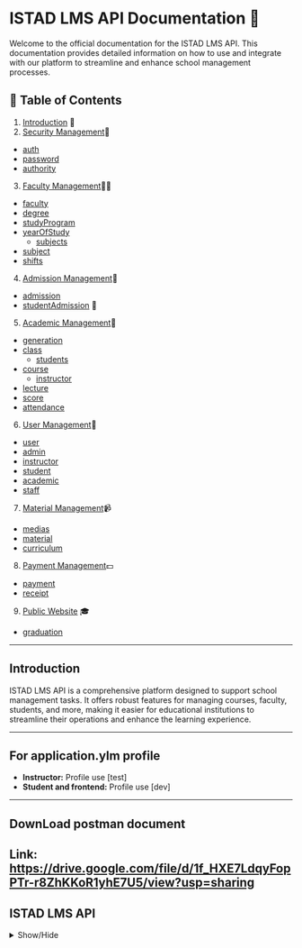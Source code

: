 # ISTAD LMS API Documentation 🚀

Welcome to the official documentation for the ISTAD LMS API. This documentation provides detailed information on how to use and integrate with our platform to streamline and enhance school management processes.

## 📑 Table of Contents

1. [Introduction](#introduction) 🌟
2. [Security Management](#security-management)🔐
- [auth](#auth)
- [password](#password)
- [authority](#authority)
3. [Faculty Management](#faculty-management)👩‍🏫
- [faculty](#faculty)
- [degree](#degree)
- [studyProgram](#studyprogram)
- [yearOfStudy](#yearofstudy)
  - [subjects](#subjects)
- [subject](#subject)
- [shifts](#shifts)
4. [Admission Management](#admission-management)📝
- [admission](#admission)
- [studentAdmission](#studentAdmission) 👨
5. [Academic Management](#academic-management)🔄
- [generation](#generation)
- [class](#class)
  - [students](#students)
- [course](#course)
  - [instructor](#instructor)
- [lecture](#lecture)
- [score](#score)
- [attendance](#attendance)
6. [User Management](#user-management)👤
- [user](#user)
- [admin](#admin)
- [instructor](#instructor)
- [student](#student)
- [academic](#academic)
- [staff](#staff)
7. [Material Management](#material-management)📹
- [medias](#medias)
- [material](#material)
- [curriculum](#curriculum)
8. [Payment Management](#payment-management)💵
- [payment](#payment)
- [receipt](#receipt)
9. [Public Website](#public-website) 🎓
- [graduation](#graduation)

---

## Introduction <a name="introduction"></a>

ISTAD LMS API is a comprehensive platform designed to support school management tasks. It offers robust features for managing courses, faculty, students, and more, making it easier for educational institutions to streamline their operations and enhance the learning experience.

---

## For application.ylm profile <a name=""></a>


- **Instructor:** Profile use [test]
- **Student and frontend:** Profile use [dev]

---
## DownLoad postman document <a name=""></a>
**Link:** https://drive.google.com/file/d/1f_HXE7LdqyFopPTr-r8ZhKKoR1yhE7U5/view?usp=sharing
---
## ISTAD LMS API <a name="istad-lms-api"></a>

<details><summary>Show/Hide</summary>

## Security Management <a name="security-management"></a>

<details><summary>Show/Hide</summary>

## auth <a name="auth"></a>

<details><summary>Show/Hide</summary>

- **login** ➕
  - **Description:** Endpoint to login.
  - **HTTP Method:** POST
  - **Endpoint:** `{{base_url}}/auth/login`
  - **Request Body:**

```json
{

  "emailOrUsername": "admin@gmail.com",

  "password": "admin"

}


```
- **Response:** No examples available

- **register(not use)** ➕
  - **Description:** Endpoint to register(not use).
  - **HTTP Method:** POST
  - **Endpoint:** `{{base_url}}/auth/register`
  - **Request Body:**

```json
{

   "alias": "pov soknem",

  "nameEn": "soknem",

  "nameKh": "soknem",

  "username": "soknem1234",

   "gender": "Male",

  "email": "soknem@gmail.com",

  "password": "password123",

  "profileImage": "http://example.com/profile.jpg",

  "phoneNumber": "9745632366",

  "cityOrProvince": "Phnom Penh",

  "khanOrDistrict": "Chamkar Mon",

  "sangkatOrCommune": "Tonle Bassac",

  "street": "123",

  "authorities": [

    {

      "authorityName": "user:write"

    }

  ]

}
```
- **Response:** No examples available

- **refresh** ➕
  - **Description:** Endpoint to refresh.
  - **HTTP Method:** POST
  - **Endpoint:** `{{base_url}}/auth/refresh`
  - **Request Body:**

```json
{

  "refreshToken": "eyJhbGciOiJSUzI1NiJ9.eyJpc3MiOiJJVFNBRC1MTVMiLCJzdWIiOiJhZG1pbkBnbWFpbC5jb20iLCJleHAiOjE3MTg1NTE4NTQsImlhdCI6MTcxNzk0NzA1NH0.fuj9CvC0k6-oPjbqDAA5ypQAdhtRetA5oriQrTrBopgUTiETbNdHI08QvHu4lCOxYfthxnn-2ZhhyvjBjUdXlNi1DqNjLPaya-p-P4sEA8KkjwaE8avtUs4NY7MZolbik0tTgRlhhIex0Y9PMVc3OmQH9XUS8u37XqlDnoygYjM_e5rK13IckGCpva9mapUPTMq-_rE7lueiQu0NcuknOvnT-OcSFM2n6zYjGn7ajEApOjtPUE2smGAZjQytUOQpYg-NfMXM8CMBfXIUDvF0I00idw5DpdSoDnKQXA5vwp4ruIdiJD7pFmB3OPpIHzRU9fWBN63PnHlzjXoMOzEOiw"

}
```
- **Response:** No examples available

</details>

## password <a name="password"></a>

<details><summary>Show/Hide</summary>

- **getPassword** ➕
  - **Description:** Endpoint to getpassword.
  - **HTTP Method:** GET
  - **Endpoint:** `{{base_url}}/password/view`
  - **Request Body:**

```json
{

    "usernameOrEmail" : "admin"

}
```
- **Response:** No examples available

- **changePassword** ➕
  - **Description:** Endpoint to changepassword.
  - **HTTP Method:** PATCH
  - **Endpoint:** `{{base_url}}/password/change`
  - **Request Body:**

```json
{

  "emailOrUsername": "it.chhaya@gmail.com",

  "oldPassword": "securepassword123",

  "newPassword": "ChhayaISTAD@12",

  "confirmNewPassword": "ChhayaISTAD@12"

}


```
- **Response:** No examples available

- **resetPassword** ➕
  - **Description:** Endpoint to resetpassword.
  - **HTTP Method:** PATCH
  - **Endpoint:** `{{base_url}}/password/reset`
  - **Request Body:**

```json
{

    "usernameOrEmail" : "john_doe"

}
```
- **Response:** No examples available

</details>

## authority <a name="authority"></a>

<details><summary>Show/Hide</summary>

- **getAll** ➕
  - **Description:** Endpoint to getall.
  - **HTTP Method:** GET
  - **Endpoint:** `{{base_url}}/authorities?pageNum=0&pageSize=50`
  - **Request Body:**

```json
{"noBody": "noBody"}
```
- **Response:** No examples available

- **create** ➕
  - **Description:** Endpoint to create.
  - **HTTP Method:** POST
  - **Endpoint:** `{{base_url}}/authorities`
  - **Request Body:**

```json
{

    "authorityName": "student:read",

    "description": null

}
```
- **Response:** No examples available

</details>

</details>

## Faculty Management <a name="faculty-management"></a>

<details><summary>Show/Hide</summary>

## faculty <a name="faculty"></a>

<details><summary>Show/Hide</summary>

- **createNew** ➕
  - **Description:** Endpoint to createnew.
  - **HTTP Method:** POST
  - **Endpoint:** `{{base_url}}/faculties`
  - **Request Body:**

```json
{

    "alias": "sciences-and-technologies",

    "name": "Sciences and Technologies",

    "description": "Sciences and technologies are interconnected fields that aim to understand and apply the natural and physical laws of the universe to develop innovative solutions and improve human life. The following information provides an overview of the various fields of sciences and technologies.",

    "logo": "",

    "address": "123 University Ave",

    "isDraft": false

}
```
- **Response:** No examples available

- **getByAlias** ➕
  - **Description:** Endpoint to getbyalias.
  - **HTTP Method:** GET
  - **Endpoint:** `{{base_url}}/faculties/sciences-and-technologies`
  - **Request Body:**

```json

```
- **Response:** No examples available

- **getAll** ➕
  - **Description:** Endpoint to getall.
  - **HTTP Method:** GET
  - **Endpoint:** `{{base_url}}/faculties?pageNumber=0&pageSize=25`
  - **Request Body:**

```json
{"noBody": "noBody"}
```
- **Response:** No examples available

- **updateByAlias** ➕
  - **Description:** Endpoint to updatebyalias.
  - **HTTP Method:** PUT
  - **Endpoint:** `{{base_url}}/faculties/business-management-i`
  - **Request Body:**

```json
{

    "name": "Business Management",

    "description": "This department now also includes courses on artificial intelligence and machine learning.",

    "address": "456 College St",

    "logo": ""

}
```
- **Response:** No examples available

- **deleteByAlias(not use)** ➕
  - **Description:** Endpoint to deletebyalias(not use).
  - **HTTP Method:** DELETE
  - **Endpoint:** `{{base_url}}/faculties/mis`
  - **Request Body:**

```json
{"noBody": "noBody"}
```
- **Response:** No examples available

- **filter** ➕
  - **Description:** Endpoint to filter.
  - **HTTP Method:** GET
  - **Endpoint:** `{{base_url}}/faculties/filter?pageNumber=0&pageSize=25`
  - **Request Body:**

```json
{

  "globalOperator": "OR",

  "specsDto": [

    {

      "column": "isDeleted",

      "value": "false",

      "operation": "EQUAL"

    }

  ]

}


```
- **Response:** No examples available

- **enable** ➕
  - **Description:** Endpoint to enable.
  - **HTTP Method:** PUT
  - **Endpoint:** `{{base_url}}/faculties/business-management/enable`
  - **Request Body:**

```json
{"noBody": "noBody"}
```
- **Response:** No examples available

- **public** ➕
  - **Description:** Endpoint to public.
  - **HTTP Method:** PUT
  - **Endpoint:** `{{base_url}}/faculties/business-management/public`
  - **Request Body:**

```json
{"noBody": "noBody"}
```
- **Response:** No examples available

- **draft** ➕
  - **Description:** Endpoint to draft.
  - **HTTP Method:** PUT
  - **Endpoint:** `{{base_url}}/faculties/business-management/draft`
  - **Request Body:**

```json
{"noBody": "noBody"}
```
- **Response:** No examples available

- **disable** ➕
  - **Description:** Endpoint to disable.
  - **HTTP Method:** PUT
  - **Endpoint:** `{{base_url}}/faculties/business-management/disable`
  - **Request Body:**

```json
{"noBody": "noBody"}
```
- **Response:** No examples available

</details>

## degree <a name="degree"></a>

<details><summary>Show/Hide</summary>

- **createNew** ➕
  - **Description:** Endpoint to createnew.
  - **HTTP Method:** POST
  - **Endpoint:** `{{base_url}}/degrees`
  - **Request Body:**

```json
{

    "alias":"bachelor",

    "level": "Bachelor Degree",

    "description": "This is master degree for student who finished bachelor",

    "isDraft":false

}


```
- **Response:** No examples available

- **getByAlias** ➕
  - **Description:** Endpoint to getbyalias.
  - **HTTP Method:** GET
  - **Endpoint:** `{{base_url}}/degrees/bachelor`
  - **Request Body:**

```json
{"noBody": "noBody"}
```
- **Response:** No examples available

- **getAll** ➕
  - **Description:** Endpoint to getall.
  - **HTTP Method:** GET
  - **Endpoint:** `{{base_url}}/degrees?pageNumber=0&pageSize=25`
  - **Request Body:**

```json
{"noBody": "noBody"}
```
- **Response:** No examples available

- **updateByAlias** ➕
  - **Description:** Endpoint to updatebyalias.
  - **HTTP Method:** PUT
  - **Endpoint:** `{{base_url}}/degrees/master`
  - **Request Body:**

```json
{

    "alias":"master-i",

    "level": "Level 1",

    "description": "This is the first level for master."

}
```
- **Response:** No examples available

- **deleteByAlias(not use)** ➕
  - **Description:** Endpoint to deletebyalias(not use).
  - **HTTP Method:** DELETE
  - **Endpoint:** `{{base_url}}/degrees/master`
  - **Request Body:**

```json
{"noBody": "noBody"}
```
- **Response:** No examples available

- **filter** ➕
  - **Description:** Endpoint to filter.
  - **HTTP Method:** GET
  - **Endpoint:** `{{base_url}}/degrees/filter?pageNumber=0&pageSize=25`
  - **Request Body:**

```json
{

  "globalOperator": "OR",

  "specsDto": [

    {

      "column": "alias",

      "value": "M",

      "operation": "LIKE"

    }

  ]

}


```
- **Response:** No examples available

- **enable** ➕
  - **Description:** Endpoint to enable.
  - **HTTP Method:** PUT
  - **Endpoint:** `{{base_url}}/degrees/master-i/enable`
  - **Request Body:**

```json
{"noBody": "noBody"}
```
- **Response:** No examples available

- **disable** ➕
  - **Description:** Endpoint to disable.
  - **HTTP Method:** PUT
  - **Endpoint:** `{{base_url}}/degrees/master-i/disable`
  - **Request Body:**

```json
{"noBody": "noBody"}
```
- **Response:** No examples available

- **public** ➕
  - **Description:** Endpoint to public.
  - **HTTP Method:** PUT
  - **Endpoint:** `{{base_url}}/degrees/master-i/public`
  - **Request Body:**

```json
{"noBody": "noBody"}
```
- **Response:** No examples available

- **draft** ➕
  - **Description:** Endpoint to draft.
  - **HTTP Method:** PUT
  - **Endpoint:** `{{base_url}}/degrees/master-i/draft`
  - **Request Body:**

```json
{"noBody": "noBody"}
```
- **Response:** No examples available

</details>

## studyProgram <a name="studyprogram"></a>

<details><summary>Show/Hide</summary>

- **createNew** ➕
  - **Description:** Endpoint to createnew.
  - **HTTP Method:** POST
  - **Endpoint:** `{{base_url}}/study-programs`
  - **Request Body:**

```json
{

    "alias": "management-information-systems-master-i",

    "studyProgramName": "Master of Management Information Systems",

    "logo":"",

    "description": "The Master of Management Information Systems (MIS) is a degree program that focuses on the application of technology to solve business problems.",

    "facultyAlias": "business-management",

    "degreeAlias": "master-i",

    "isDraft":false

}
```
- **Response:** No examples available

- **updateByAlias** ➕
  - **Description:** Endpoint to updatebyalias.
  - **HTTP Method:** PUT
  - **Endpoint:** `{{base_url}}/study-programs/management-information-systems-master-i`
  - **Request Body:**

```json
{

    "alias": "management-information-systems-master-iii",

    "studyProgramName": "Bachelor of MIS",

    "description": "Find out who's wearing what number in the Aston Villa squad this season, plus appearance and goal statistics.",

    "logo": ""

}
```
- **Response:** No examples available

- **getByAlias** ➕
  - **Description:** Endpoint to getbyalias.
  - **HTTP Method:** GET
  - **Endpoint:** `{{base_url}}/study-programs/management-information-systems-master-ii`
  - **Request Body:**

```json

```
- **Response:** No examples available

- **getAll** ➕
  - **Description:** Endpoint to getall.
  - **HTTP Method:** GET
  - **Endpoint:** `{{base_url}}/study-programs?pageNumber=0&pageSize=25`
  - **Request Body:**

```json
{"noBody": "noBody"}
```
- **Response:** No examples available

- **deleteByAlias(not use)** ➕
  - **Description:** Endpoint to deletebyalias(not use).
  - **HTTP Method:** DELETE
  - **Endpoint:** `{{base_url}}/study-programs/{uuid}`
  - **Request Body:**

```json
{"noBody": "noBody"}
```
- **Response:** No examples available

- **filter** ➕
  - **Description:** Endpoint to filter.
  - **HTTP Method:** GET
  - **Endpoint:** `{{base_url}}/study-programs/filter?pageNumber=0&pageSize=25`
  - **Request Body:**

```json
{

  "globalOperator": "OR",

  "specsDto": [

    {

      "column": "isDeleted",

      "value": "false",

      "operation": "EQUAL"

    }

  ]

}


```
- **Response:** No examples available

- **enable** ➕
  - **Description:** Endpoint to enable.
  - **HTTP Method:** PUT
  - **Endpoint:** `{{base_url}}/study-programs/management-information-systems-master/enable`
  - **Request Body:**

```json
{"noBody": "noBody"}
```
- **Response:** No examples available

- **disable** ➕
  - **Description:** Endpoint to disable.
  - **HTTP Method:** PUT
  - **Endpoint:** `{{base_url}}/study-programs/management-information-systems-master/disable`
  - **Request Body:**

```json
{"noBody": "noBody"}
```
- **Response:** No examples available

- **public** ➕
  - **Description:** Endpoint to public.
  - **HTTP Method:** PUT
  - **Endpoint:** `{{base_url}}/study-programs/management-information-systems-master/public`
  - **Request Body:**

```json
{"noBody": "noBody"}
```
- **Response:** No examples available

- **draft** ➕
  - **Description:** Endpoint to draft.
  - **HTTP Method:** PUT
  - **Endpoint:** `{{base_url}}/study-programs/management-information-systems-master/draft`
  - **Request Body:**

```json
{"noBody": "noBody"}
```
- **Response:** No examples available

</details>

## yearOfStudy <a name="yearofstudy"></a>

<details><summary>Show/Hide</summary>

## subjects <a name="subjects"></a>

<details><summary>Show/Hide</summary>

- **addSubjectsByAlias** ➕
  - **Description:** Endpoint to addsubjectsbyalias.
  - **HTTP Method:** POST
  - **Endpoint:** `{{base_url}}/year-of-studies/94a6a16c-7c76-47da-abba-352716070915/subjects`
  - **Request Body:**

```json
{

    "aliasOfSubjects": [

        "java-programming","reactJs"

    ]

}
```
- **Response:** No examples available

- **deletedSubjectFromYearOfStudy** ➕
  - **Description:** Endpoint to deletedsubjectfromyearofstudy.
  - **HTTP Method:** DELETE
  - **Endpoint:** `{{base_url}}/year-of-studies/84f538cf-b65d-43e7-94ce-2842431f4395/subjects/java-programming`
  - **Request Body:**

```json

```
- **Response:** No examples available

</details>

- **createNew** ➕
  - **Description:** Endpoint to createnew.
  - **HTTP Method:** POST
  - **Endpoint:** `{{base_url}}/year-of-studies`
  - **Request Body:**

```json
{

  "year": 1,

  "semester": 2,

  "studyProgramAlias": "management-information-systems-master",

  "isDraft":false

}
```
- **Response:** No examples available

- **updateByUuid** ➕
  - **Description:** Endpoint to updatebyuuid.
  - **HTTP Method:** PUT
  - **Endpoint:** `{{base_url}}/year-of-studies/94a6a16c-7c76-47da-abba-352716070915`
  - **Request Body:**

```json
{

  "year": 1,

  "semester": 1

}
```
- **Response:** No examples available

- **getByUuid** ➕
  - **Description:** Endpoint to getbyuuid.
  - **HTTP Method:** GET
  - **Endpoint:** `{{base_url}}/year-of-studies/94a6a16c-7c76-47da-abba-352716070915`
  - **Request Body:**

```json
{"noBody": "noBody"}
```
- **Response:** No examples available

- **getAll** ➕
  - **Description:** Endpoint to getall.
  - **HTTP Method:** GET
  - **Endpoint:** `{{base_url}}/year-of-studies?pageNumber=0&pageSize=25`
  - **Request Body:**

```json
{"noBody": "noBody"}
```
- **Response:** No examples available

- **deleteByUuid(not use)** ➕
  - **Description:** Endpoint to deletebyuuid(not use).
  - **HTTP Method:** DELETE
  - **Endpoint:** `{{base_url}}/year-of-studies/f9286264-e902-431b-a837-22b95e8afaf6`
  - **Request Body:**

```json
{"noBody": "noBody"}
```
- **Response:** No examples available

- **filter** ➕
  - **Description:** Endpoint to filter.
  - **HTTP Method:** GET
  - **Endpoint:** `{{base_url}}/year-of-studies/filter?pageNumber=0&pageSize=25`
  - **Request Body:**

```json
{

  "globalOperator": "OR",

  "specsDto": [

    {

      "column": "year",

      "value": "1",

      "operation": "EQUAL"

    }

  ]

}


```
- **Response:** No examples available

- **enable** ➕
  - **Description:** Endpoint to enable.
  - **HTTP Method:** PUT
  - **Endpoint:** `{{base_url}}/year-of-studies/94a6a16c-7c76-47da-abba-352716070915/enable`
  - **Request Body:**

```json
{"noBody": "noBody"}
```
- **Response:** No examples available

- **disable** ➕
  - **Description:** Endpoint to disable.
  - **HTTP Method:** PUT
  - **Endpoint:** `{{base_url}}/year-of-studies/94a6a16c-7c76-47da-abba-352716070915/disable`
  - **Request Body:**

```json
{"noBody": "noBody"}
```
- **Response:** No examples available

- **public** ➕
  - **Description:** Endpoint to public.
  - **HTTP Method:** PUT
  - **Endpoint:** `{{base_url}}/year-of-studies/94a6a16c-7c76-47da-abba-352716070915/public`
  - **Request Body:**

```json
{"noBody": "noBody"}
```
- **Response:** No examples available

- **draft** ➕
  - **Description:** Endpoint to draft.
  - **HTTP Method:** PUT
  - **Endpoint:** `{{base_url}}/year-of-studies/94a6a16c-7c76-47da-abba-352716070915/draft`
  - **Request Body:**

```json
{"noBody": "noBody"}
```
- **Response:** No examples available

</details>

## subject <a name="subject"></a>

<details><summary>Show/Hide</summary>

- **createNew** ➕
  - **Description:** Endpoint to createnew.
  - **HTTP Method:** POST
  - **Endpoint:** `{{base_url}}/subjects`
  - **Request Body:**

```json
{

  "alias": "java-programming",

  "title": "java programing",

  "logo":"",

  "internship":1,

  "theory":2,

  "practice":1,

  "duration":80,

  "curriculum": {

    "modules": [

      {

        "title": "Basics of Computing",

        "content": "Introduction to basic computing concepts."

      },

      {

        "title": "Programming Fundamentals",

        "content": "Learning the basics of programming."

      }

    ]

  },

  "thumbnail": "http://example.com/thumbnail.jpg",

  "description": "This is a sample description.",

  "isDraft": true

}


```
- **Response:** No examples available

- **updateByAlias** ➕
  - **Description:** Endpoint to updatebyalias.
  - **HTTP Method:** PUT
  - **Endpoint:** `{{base_url}}/subjects/reactJs`
  - **Request Body:**

```json
{

    "alias": "reactJs",

    "subjectName": " ReactJs framework",

     "description": "The Spring Framework is an application framework and inversion of control container for the Java platform.",

    "logo": "1f49fc23-3da5-4fe0-a50f-7140ff29cffa.png",

    "duration": 80

}
```
- **Response:** No examples available

- **getByAlias** ➕
  - **Description:** Endpoint to getbyalias.
  - **HTTP Method:** GET
  - **Endpoint:** `{{base_url}}/subjects/reactJs`
  - **Request Body:**

```json

```
- **Response:** No examples available

- **getAll** ➕
  - **Description:** Endpoint to getall.
  - **HTTP Method:** GET
  - **Endpoint:** `{{base_url}}/subjects?pageNumber=0&pageSize=25`
  - **Request Body:**

```json
{"noBody": "noBody"}
```
- **Response:** No examples available

- **deleteByAlias(not use)** ➕
  - **Description:** Endpoint to deletebyalias(not use).
  - **HTTP Method:** DELETE
  - **Endpoint:** `{{base_url}}/subbjects/java-basic`
  - **Request Body:**

```json
{"noBody": "noBody"}
```
- **Response:** No examples available

- **filter** ➕
  - **Description:** Endpoint to filter.
  - **HTTP Method:** GET
  - **Endpoint:** `{{base_url}}/subjects/filter?pageNumber=0&pageSize=25`
  - **Request Body:**

```json
{

  "globalOperator": "OR",

  "specsDto": [

    {

      "column": "alias",

      "value": "react",

      "operation": "LIKE"

    }

  ]

}


```
- **Response:** No examples available

- **disable** ➕
  - **Description:** Endpoint to disable.
  - **HTTP Method:** PUT
  - **Endpoint:** `{{base_url}}/subjects/reactJs/disable`
  - **Request Body:**

```json
{"noBody": "noBody"}
```
- **Response:** No examples available

- **enable** ➕
  - **Description:** Endpoint to enable.
  - **HTTP Method:** PUT
  - **Endpoint:** `{{base_url}}/subjects/java-basic/enable`
  - **Request Body:**

```json
{"noBody": "noBody"}
```
- **Response:** No examples available

- **public** ➕
  - **Description:** Endpoint to public.
  - **HTTP Method:** PUT
  - **Endpoint:** `{{base_url}}/subjects/java-basic/public`
  - **Request Body:**

```json
{"noBody": "noBody"}
```
- **Response:** No examples available

- **private** ➕
  - **Description:** Endpoint to private.
  - **HTTP Method:** PUT
  - **Endpoint:** `{{base_url}}/subjects/java-basic/private`
  - **Request Body:**

```json
{"noBody": "noBody"}
```
- **Response:** No examples available

</details>

## shifts <a name="shifts"></a>

<details><summary>Show/Hide</summary>

- **createNew** ➕
  - **Description:** Endpoint to createnew.
  - **HTTP Method:** POST
  - **Endpoint:** `{{base_url}}/shifts`
  - **Request Body:**

```json
{

  "alias": "weekday-morning",

  "name": "Weekday morning",

  "startTime": "08:00:00",

  "endTime": "12:00:00",

  "weekday": true,

  "isDraft":false,

  "description": "This is the morning shift for weekday"

}


```
- **Response:** No examples available

- **updateByAlias** ➕
  - **Description:** Endpoint to updatebyalias.
  - **HTTP Method:** PUT
  - **Endpoint:** `{{base_url}}/shifts/weekday-evening`
  - **Request Body:**

```json
{

  "alias": "weekday-afternoon",

  "name": "Weekday Afternoon",

  "startTime": "13:30:00",

  "endTime": "17:30:00",

  "weekday": true,

  "description": "This is the afternoon shift for weekday"

}
```
- **Response:** No examples available

- **getByAlias** ➕
  - **Description:** Endpoint to getbyalias.
  - **HTTP Method:** GET
  - **Endpoint:** `{{base_url}}/shifts/weekday-morning`
  - **Request Body:**

```json

```
- **Response:** No examples available

- **getAll** ➕
  - **Description:** Endpoint to getall.
  - **HTTP Method:** GET
  - **Endpoint:** `{{base_url}}/shifts?pageNumber=0&pageSize=25`
  - **Request Body:**

```json
{"noBody": "noBody"}
```
- **Response:** No examples available

- **deleteByAlias(not use)** ➕
  - **Description:** Endpoint to deletebyalias(not use).
  - **HTTP Method:** DELETE
  - **Endpoint:** `{{base_url}}/shifts/weekday-evening`
  - **Request Body:**

```json
{"noBody": "noBody"}
```
- **Response:** No examples available

- **filter** ➕
  - **Description:** Endpoint to filter.
  - **HTTP Method:** GET
  - **Endpoint:** `{{base_url}}/shifts/filter?pageNumber=0&pageSize=25`
  - **Request Body:**

```json
{

  "globalOperator": "OR",

  "specsDto": [

    {

      "column": "startTime",

      "value": "18:00:00",

      "operation": "LESS_THAN"

    }

  ]

}


```
- **Response:** No examples available

- **enable** ➕
  - **Description:** Endpoint to enable.
  - **HTTP Method:** PUT
  - **Endpoint:** `{{base_url}}/shifts/weekday-morning/enable`
  - **Request Body:**

```json
{"noBody": "noBody"}
```
- **Response:** No examples available

- **disable** ➕
  - **Description:** Endpoint to disable.
  - **HTTP Method:** PUT
  - **Endpoint:** `{{base_url}}/shifts/weekday-morning/disable`
  - **Request Body:**

```json
{"noBody": "noBody"}
```
- **Response:** No examples available

- **public** ➕
  - **Description:** Endpoint to public.
  - **HTTP Method:** PUT
  - **Endpoint:** `{{base_url}}/shifts/weekday-morning/public`
  - **Request Body:**

```json
{"noBody": "noBody"}
```
- **Response:** No examples available

- **draft** ➕
  - **Description:** Endpoint to draft.
  - **HTTP Method:** PUT
  - **Endpoint:** `{{base_url}}/shifts/weekday-morning/draft`
  - **Request Body:**

```json
{"noBody": "noBody"}
```
- **Response:** No examples available

</details>

</details>

## Admission Management <a name="admission-management"></a>

<details><summary>Show/Hide</summary>

## admission <a name="admission"></a>

<details><summary>Show/Hide</summary>

- **createNew** ➕
  - **Description:** Endpoint to createnew.
  - **HTTP Method:** POST
  - **Endpoint:** `{{base_url}}/admissions`
  - **Request Body:**

```json
{

  "status": 1,

  "remark": "this admission for first generation",

  "openDate": "2027-05-30",

   "endDate": "2028-05-30",

  "telegramLink": "https://t.me/admission_group"

}


```
- **Response:** No examples available

- **getByUuid** ➕
  - **Description:** Endpoint to getbyuuid.
  - **HTTP Method:** GET
  - **Endpoint:** `{{base_url}}/admissions/68eb704f-eed1-4e52-949a-ecc0f9b42931`
  - **Request Body:**

```json

```
- **Response:** No examples available

- **getAll** ➕
  - **Description:** Endpoint to getall.
  - **HTTP Method:** GET
  - **Endpoint:** `{{base_url}}/admissions?pageNumber=0&pageSize=25`
  - **Request Body:**

```json
{"noBody": "noBody"}
```
- **Response:** No examples available

- **updateByUuid** ➕
  - **Description:** Endpoint to updatebyuuid.
  - **HTTP Method:** PUT
  - **Endpoint:** `{{base_url}}/admissions/68eb704f-eed1-4e52-949a-ecc0f9b42931`
  - **Request Body:**

```json
{ "remark": "update",

  "endDate": "2028-02-02",

  "telegramLink":"no link yet"

}
```
- **Response:** No examples available

- **deleteByUuid(not use)** ➕
  - **Description:** Endpoint to deletebyuuid(not use).
  - **HTTP Method:** DELETE
  - **Endpoint:** `{{base_url}}/admissions/beb2fcee-0e2f-4377-88dd-04221a56dcb4`
  - **Request Body:**

```json
{"noBody": "noBody"}
```
- **Response:** No examples available

- **filter** ➕
  - **Description:** Endpoint to filter.
  - **HTTP Method:** GET
  - **Endpoint:** `{{base_url}}/admissions/filter?pageNumber=0&pageSize=25`
  - **Request Body:**

```json
{

  "globalOperator": "AND",

  "specsDto": [

    {

      "column": "status",

      "value": "2",

      "operation": "EQUAL"

    }

  ]

}


```
- **Response:** No examples available

- **disable** ➕
  - **Description:** Endpoint to disable.
  - **HTTP Method:** PUT
  - **Endpoint:** `{{base_url}}/admissions/68eb704f-eed1-4e52-949a-ecc0f9b42931/disable`
  - **Request Body:**

```json
{"noBody": "noBody"}
```
- **Response:** No examples available

- **enable** ➕
  - **Description:** Endpoint to enable.
  - **HTTP Method:** PUT
  - **Endpoint:** `{{base_url}}/admissions/68eb704f-eed1-4e52-949a-ecc0f9b42931/enable`
  - **Request Body:**

```json
{"noBody": "noBody"}
```
- **Response:** No examples available

- **updateStatusByUuid** ➕
  - **Description:** Endpoint to updatestatusbyuuid.
  - **HTTP Method:** PUT
  - **Endpoint:** `{{base_url}}/admissions/68eb704f-eed1-4e52-949a-ecc0f9b42931/status`
  - **Request Body:**

```json
{

    "status":1

}
```
- **Response:** No examples available

</details>

## studentAmission <a name="studentamission"></a>

<details><summary>Show/Hide</summary>

- **createNew** ➕
  - **Description:** Endpoint to createnew.
  - **HTTP Method:** POST
  - **Endpoint:** `{{base_url}}/student-admissions`
  - **Request Body:**

```json
{

  "nameEn": "pov soknem",

  "nameKh": "ពៅ​ សុខណែម",

  "email": "soknem@gmail.com",

  "highSchool": "snoul highSchool",

  "phoneNumber": "021456894",

  "dob": "2003-01-01",

  "pob": "karatie province",

  "bacIiGrade": "A",

  "gender": "Male",

  "avatar": "",

  "address": "123 Main Street",

  "guardianContact": "+1987654321",

  "guardianRelationShip": "Parent",

  "knownIstad": "By social media",

  "identity": "123ABC",

  "biography": ".",

  "shiftAlias": "weekday-morning",

  "studyProgramAlias": "management-information-systems-master",

  "degreeAlias": "master-i"

}




```
- **Response:** No examples available

- **getByUuid** ➕
  - **Description:** Endpoint to getbyuuid.
  - **HTTP Method:** GET
  - **Endpoint:** `{{base_url}}/student-admissions/736b0871-2c04-4dc9-a8d7-6d2d8bd9fee3`
  - **Request Body:**

```json

```
- **Response:** No examples available

- **getAll** ➕
  - **Description:** Endpoint to getall.
  - **HTTP Method:** GET
  - **Endpoint:** `{{base_url}}/student-admissions?pageNumber=0&pageSize=25`
  - **Request Body:**

```json
{"noBody": "noBody"}
```
- **Response:** No examples available

- **updateByUuid** ➕
  - **Description:** Endpoint to updatebyuuid.
  - **HTTP Method:** PUT
  - **Endpoint:** `{{base_url}}/student-admissions/2eef8ea3-158b-4ad6-890a-58cfd12133d1`
  - **Request Body:**

```json
{ "nameEn": "soknem",

  "email": "soknem@example.com",

  "dob": "1990-01-01",

  "gender": "Males",

  "avatar": "https://example.com/avatar.jpg"

}
```
- **Response:** No examples available

- **deleteByUuid(not use)** ➕
  - **Description:** Endpoint to deletebyuuid(not use).
  - **HTTP Method:** DELETE
  - **Endpoint:** `{{base_url}}/student-admissions/beb2fcee-0e2f-4377-88dd-04221a56dcb4`
  - **Request Body:**

```json
{"noBody": "noBody"}
```
- **Response:** No examples available

- **filter** ➕
  - **Description:** Endpoint to filter.
  - **HTTP Method:** GET
  - **Endpoint:** `{{base_url}}/student-admissions/filter?pageNumber=0&pageSize=25`
  - **Request Body:**

```json
{

  "globalOperator": "AND",

  "specsDto": [

    {

      "column": "nameEn",

      "value": "s",

      "operation": "LIKE"

    },

    {

      "column": "level",

      "value": "level2",

      "operation": "EQUAL",

      "joinTable": "degree"

    }

  ]

}


```
- **Response:** No examples available

</details>

</details>

## Academic Management <a name="academic-management"></a>

<details><summary>Show/Hide</summary>

## generation <a name="generation"></a>

<details><summary>Show/Hide</summary>

- **createNew** ➕
  - **Description:** Endpoint to createnew.
  - **HTTP Method:** POST
  - **Endpoint:** `{{base_url}}/generations`
  - **Request Body:**

```json
{

  "alias": "gen1",

  "name": "Generation ",

  "description": "This is the first generation.",

  "startYear": 2025,

  "endYear": 2026,

  "isDraft":false

}


```
- **Response:** No examples available

- **getByAlias** ➕
  - **Description:** Endpoint to getbyalias.
  - **HTTP Method:** GET
  - **Endpoint:** `{{base_url}}/generations/gen1`
  - **Request Body:**

```json
{"noBody": "noBody"}
```
- **Response:** No examples available

- **getAll** ➕
  - **Description:** Endpoint to getall.
  - **HTTP Method:** GET
  - **Endpoint:** `{{base_url}}/generations?pageNumber=0&pageSize=25`
  - **Request Body:**

```json
{"noBody": "noBody"}
```
- **Response:** No examples available

- **updateByAlias** ➕
  - **Description:** Endpoint to updatebyalias.
  - **HTTP Method:** PUT
  - **Endpoint:** `{{base_url}}/generations/gen1`
  - **Request Body:**

```json
{

  "alias": "gen1",

  "name": "Generation 1",

  "description": "This is the first generation.",

  "startYear": 2025,

  "endYear": 2027

}


```
- **Response:** No examples available

- **deleteByAlias(not use)** ➕
  - **Description:** Endpoint to deletebyalias(not use).
  - **HTTP Method:** DELETE
  - **Endpoint:** `{{base_url}}/generations/gen1`
  - **Request Body:**

```json
{"noBody": "noBody"}
```
- **Response:** No examples available

- **filter** ➕
  - **Description:** Endpoint to filter.
  - **HTTP Method:** GET
  - **Endpoint:** `{{base_url}}/generations/filter?pageNumber=0&pageSize=25`
  - **Request Body:**

```json
{

  "globalOperator": "OR",

  "specsDto": [

    {

      "column": "alias",

      "value": "g",

      "operation": "LIKE"

    }

  ]

}


```
- **Response:** No examples available

- **enable** ➕
  - **Description:** Endpoint to enable.
  - **HTTP Method:** PUT
  - **Endpoint:** `{{base_url}}/generations/gen1/enable`
  - **Request Body:**

```json
{"noBody": "noBody"}
```
- **Response:** No examples available

- **disable** ➕
  - **Description:** Endpoint to disable.
  - **HTTP Method:** PUT
  - **Endpoint:** `{{base_url}}/generations/gen1/enable`
  - **Request Body:**

```json
{"noBody": "noBody"}
```
- **Response:** No examples available

- **public** ➕
  - **Description:** Endpoint to public.
  - **HTTP Method:** PUT
  - **Endpoint:** `{{base_url}}/generations/gen1/public`
  - **Request Body:**

```json
{"noBody": "noBody"}
```
- **Response:** No examples available

- **draft** ➕
  - **Description:** Endpoint to draft.
  - **HTTP Method:** PUT
  - **Endpoint:** `{{base_url}}/generations/gen1/draft`
  - **Request Body:**

```json
{"noBody": "noBody"}
```
- **Response:** No examples available

</details>

## class <a name="class"></a>

<details><summary>Show/Hide</summary>

## students <a name="students"></a>

<details><summary>Show/Hide</summary>

- **addStudentByUuid** ➕
  - **Description:** Endpoint to addstudentbyuuid.
  - **HTTP Method:** POST
  - **Endpoint:** `{{base_url}}/classes/dev-op/students`
  - **Request Body:**

```json
{

    "studentUuid":[

        "dd87eb8f-974a-4f9d-874a-1d2daad5f7a0"

    ]

}
```
- **Response:** No examples available

- **deleteStudentByUuid** ➕
  - **Description:** Endpoint to deletestudentbyuuid.
  - **HTTP Method:** DELETE
  - **Endpoint:** `{{base_url}}/classes/{alias}/students/{uuid}`
  - **Request Body:**

```json
{"noBody": "noBody"}
```
- **Response:** No examples available

</details>

- **createNew** ➕
  - **Description:** Endpoint to createnew.
  - **HTTP Method:** POST
  - **Endpoint:** `{{base_url}}/classes`
  - **Request Body:**

```json
{

  "alias": "f6",

  "className": "data",

  "description": "data analytics class",

  "year":1,

   "instructorUuid": null,

  "studyProgramAlias": "management-information-systems-master",

  "shiftAlias": "weekday-morning",

  "generationAlias": "gen1",

  "studentUuid": [

        

  ],

  "isDraft":false

}


```
- **Response:** No examples available

- **getByAlias** ➕
  - **Description:** Endpoint to getbyalias.
  - **HTTP Method:** GET
  - **Endpoint:** `{{base_url}}/classes/dev-op2`
  - **Request Body:**

```json
{"noBody": "noBody"}
```
- **Response:** No examples available

- **getAll** ➕
  - **Description:** Endpoint to getall.
  - **HTTP Method:** GET
  - **Endpoint:** `{{base_url}}/classes?pageNumber=0&pageSize=25`
  - **Request Body:**

```json
{"noBody": "noBody"}
```
- **Response:** No examples available

- **updateByAlias** ➕
  - **Description:** Endpoint to updatebyalias.
  - **HTTP Method:** PUT
  - **Endpoint:** `{{base_url}}/classes/beginners.`
  - **Request Body:**

```json
{

    "alias":"beginner",

    "level": "Level 2",

    "description": "This is the first level for beginners."

}
```
- **Response:** No examples available

- **deleteByAlias(not use)** ➕
  - **Description:** Endpoint to deletebyalias(not use).
  - **HTTP Method:** DELETE
  - **Endpoint:** `{{base_url}}/classes/e2`
  - **Request Body:**

```json
{"noBody": "noBody"}
```
- **Response:** No examples available

- **filter** ➕
  - **Description:** Endpoint to filter.
  - **HTTP Method:** GET
  - **Endpoint:** `{{base_url}}/classes/filter?pageNumber=0&pageSize=25`
  - **Request Body:**

```json
{

  "globalOperator": "OR",

  "specsDto": [

    {

      "column": "alias",

      "value": "gen1",

      "operation": "EQUAL",

      "joinTable": "generation"

    }

  ]

}


```
- **Response:** No examples available

- **enable** ➕
  - **Description:** Endpoint to enable.
  - **HTTP Method:** PUT
  - **Endpoint:** `{{base_url}}/classes/alias/enable`
  - **Request Body:**

```json
{"noBody": "noBody"}
```
- **Response:** No examples available

- **disable** ➕
  - **Description:** Endpoint to disable.
  - **HTTP Method:** PUT
  - **Endpoint:** `{{base_url}}/classes/alias/enable`
  - **Request Body:**

```json
{"noBody": "noBody"}
```
- **Response:** No examples available

- **public** ➕
  - **Description:** Endpoint to public.
  - **HTTP Method:** PUT
  - **Endpoint:** `{{base_url}}/classes/alias/public`
  - **Request Body:**

```json
{"noBody": "noBody"}
```
- **Response:** No examples available

- **draft** ➕
  - **Description:** Endpoint to draft.
  - **HTTP Method:** PUT
  - **Endpoint:** `{{base_url}}/classes/alias/draft`
  - **Request Body:**

```json
{"noBody": "noBody"}
```
- **Response:** No examples available

</details>

## course <a name="course"></a>

<details><summary>Show/Hide</summary>

## instructor <a name="instructor"></a>

<details><summary>Show/Hide</summary>

- **addInstructorByUuid** ➕
  - **Description:** Endpoint to addinstructorbyuuid.
  - **HTTP Method:** POST
  - **Endpoint:** `{{base_url}}/courses/{alias}/instructors/{uuid}`
  - **Request Body:**

```json
{"noBody": "noBody"}
```
- **Response:** No examples available

- **deleteInstructorByUuid** ➕
  - **Description:** Endpoint to deleteinstructorbyuuid.
  - **HTTP Method:** DELETE
  - **Endpoint:** `{{base_url}}/courses/{alias}/instructors/{uuid}`
  - **Request Body:**

```json
{"noBody": "noBody"}
```
- **Response:** No examples available

</details>

- **createNew(not use)** ➕
  - **Description:** Endpoint to createnew(not use).
  - **HTTP Method:** POST
  - **Endpoint:** `{{base_url}}/courses`
  - **Request Body:**

```json
{

    "alias":"java2",

    "title": "java2",

    "status": 1,

    "subjectAlias":"java-basic",

    "instructorUuid": "7a0339b5-62e2-4dd3-bc8d-c4de2402b2d0",

    "classAlias": "db1",

    "isDraft":false

}


```
- **Response:** No examples available

- **getByAlias** ➕
  - **Description:** Endpoint to getbyalias.
  - **HTTP Method:** GET
  - **Endpoint:** `{{base_url}}/courses/java-advance-data`
  - **Request Body:**

```json
{"noBody": "noBody"}
```
- **Response:** No examples available

- **getAll** ➕
  - **Description:** Endpoint to getall.
  - **HTTP Method:** GET
  - **Endpoint:** `{{base_url}}/courses?pageNumber=0&pageSize=25`
  - **Request Body:**

```json
{"noBody": "noBody"}
```
- **Response:** No examples available

- **updateByAlias** ➕
  - **Description:** Endpoint to updatebyalias.
  - **HTTP Method:** PUT
  - **Endpoint:** `{{base_url}}/courses/java2`
  - **Request Body:**

```json
{

    "alias":"beginner",

    "level": "Level 2",

    "description": "This is the first level for beginners."

}
```
- **Response:** No examples available

- **deleteByAlias(not use)** ➕
  - **Description:** Endpoint to deletebyalias(not use).
  - **HTTP Method:** DELETE
  - **Endpoint:** `{{base_url}}/course/{alias}`
  - **Request Body:**

```json
{"noBody": "noBody"}
```
- **Response:** No examples available

- **filter** ➕
  - **Description:** Endpoint to filter.
  - **HTTP Method:** GET
  - **Endpoint:** `{{base_url}}/courses/filter?pageNumber=0&pageSize=25`
  - **Request Body:**

```json
{

  "globalOperator": "AND",

  "specsDto": [

    {

      "column": "alias",

      "value": "java",

      "operation": "LIKE"

    },

    {

      "column": "alias",

      "value": "d",

      "operation": "LIKE",

      "joinTable":"oneClass"

    },

    {

      "column": "alias",

      "value": "gen2",

      "operation": "LIKE",

      "joinTable":"oneClass.generation"

    }

  ]

}


```
- **Response:** No examples available

- **enable** ➕
  - **Description:** Endpoint to enable.
  - **HTTP Method:** PUT
  - **Endpoint:** `{{base_url}}/courses/{uuid}/enable`
  - **Request Body:**

```json
{"noBody": "noBody"}
```
- **Response:** No examples available

- **disable** ➕
  - **Description:** Endpoint to disable.
  - **HTTP Method:** PUT
  - **Endpoint:** `{{base_url}}/courses/{uuid}/enable`
  - **Request Body:**

```json
{"noBody": "noBody"}
```
- **Response:** No examples available

</details>

## lecture <a name="lecture"></a>

<details><summary>Show/Hide</summary>

- **createNew** ➕
  - **Description:** Endpoint to createnew.
  - **HTTP Method:** POST
  - **Endpoint:** `{{base_url}}/lectures`
  - **Request Body:**

```json
{

    "alias": "Introduction to Java",

    "startTime": "09:00 AM",

    "endTime": "11:00 AM",

    "description": "This lecture covers the basics of Java programming.",

    "lectureDate": "2024-05-27",

    "status": true,

    "courseAlias": "JAVA101",

    "isDraft":false

}


```
- **Response:** No examples available

- **getByAlias** ➕
  - **Description:** Endpoint to getbyalias.
  - **HTTP Method:** GET
  - **Endpoint:** `{{base_url}}/lectures`
  - **Request Body:**

```json

```
- **Response:** No examples available

- **getAll** ➕
  - **Description:** Endpoint to getall.
  - **HTTP Method:** GET
  - **Endpoint:** `{{base_url}}/faculties?pageNumber=0&pageSize=25`
  - **Request Body:**

```json
{"noBody": "noBody"}
```
- **Response:** No examples available

- **updateByAlias** ➕
  - **Description:** Endpoint to updatebyalias.
  - **HTTP Method:** PUT
  - **Endpoint:** `{{base_url}}/lectures/Introduction to Java`
  - **Request Body:**

```json
{

    "alias": "Introduction to Java",

    "startTime": "09:00 AM",

    "endTime": "11:00 AM",

    "description": "updated.",

    "lectureDate": "2024-05-27",

    "status": true,

    "courseAlias": "JAVA102"

}


```
- **Response:** No examples available

- **deleteByAlias(not use)** ➕
  - **Description:** Endpoint to deletebyalias(not use).
  - **HTTP Method:** DELETE
  - **Endpoint:** `{{base_url}}/lectures/Introduction to Java`
  - **Request Body:**

```json
{"noBody": "noBody"}
```
- **Response:** No examples available

- **filter** ➕
  - **Description:** Endpoint to filter.
  - **HTTP Method:** GET
  - **Endpoint:** `{{base_url}}/lectures/filter?pageNumber=0&pageSize=25`
  - **Request Body:**

```json
{

  "globalOperator": "OR",

  "specsDto": [

    {

      "column": "alias",

      "value": "c",

      "operation": "LIKE"

    }

  ]

}


```
- **Response:** No examples available

- **enable** ➕
  - **Description:** Endpoint to enable.
  - **HTTP Method:** PUT
  - **Endpoint:** `{{base_url}}/faculties/{uuid}/enable`
  - **Request Body:**

```json
{"noBody": "noBody"}
```
- **Response:** No examples available

- **disable** ➕
  - **Description:** Endpoint to disable.
  - **HTTP Method:** PUT
  - **Endpoint:** `{{base_url}}/faculties/{uuid}/enable`
  - **Request Body:**

```json
{"noBody": "noBody"}
```
- **Response:** No examples available

</details>

## score <a name="score"></a>

<details><summary>Show/Hide</summary>

- **createNew** ➕
  - **Description:** Endpoint to createnew.
  - **HTTP Method:** POST
  - **Endpoint:** `{{base_url}}/scores`
  - **Request Body:**

```json
{

    "semester": 1,

    "activityScore": 85.5,

    "attendanceScore": 90.0,

    "midtermExamScore": 78.0,

    "finalExamScore": 88.5,

    "miniProjectScore": 92.0,

    "assignmentScore": 80.0,

    "studentUuid": "c11bef99-b3a9-4e99-a15f-ac7cae8726ad",

    "courseAlias": "java1"

}




```
- **Response:** No examples available

- **getByAlias** ➕
  - **Description:** Endpoint to getbyalias.
  - **HTTP Method:** GET
  - **Endpoint:** `{{base_url}}/scores/{uuid}`
  - **Request Body:**

```json

```
- **Response:** No examples available

- **getAll** ➕
  - **Description:** Endpoint to getall.
  - **HTTP Method:** GET
  - **Endpoint:** `{{base_url}}/scores?pageNumber=0&pageSize=25`
  - **Request Body:**

```json
{"noBody": "noBody"}
```
- **Response:** No examples available

- **updateByAlias** ➕
  - **Description:** Endpoint to updatebyalias.
  - **HTTP Method:** PUT
  - **Endpoint:** `{{base_url}}/scores/{uuid}`
  - **Request Body:**

```json
{

    "activityScore": 85.5,

    "attendanceScore": 90.0,

    "midtermExamScore": 78.0,

    "finalExamScore": 88.5,

    "miniProjectScore": 92.0,

    "assignmentScore": 80.0

}
```
- **Response:** No examples available

- **deleteByAlias(not use)** ➕
  - **Description:** Endpoint to deletebyalias(not use).
  - **HTTP Method:** DELETE
  - **Endpoint:** `{{base_url}}/scores/{uuid}`
  - **Request Body:**

```json
{"noBody": "noBody"}
```
- **Response:** No examples available

- **filter** ➕
  - **Description:** Endpoint to filter.
  - **HTTP Method:** GET
  - **Endpoint:** `{{base_url}}/scores/filter?pageNumber=0&pageSize=25`
  - **Request Body:**

```json
{

  "globalOperator": "OR",

  "specsDto": [

    {

      "column": "semester",

      "value": "5",

      "operation": "IN"

    }

  ]

}


```
- **Response:** No examples available

- **enable** ➕
  - **Description:** Endpoint to enable.
  - **HTTP Method:** PUT
  - **Endpoint:** `{{base_url}}/scores/{uuid}/enable`
  - **Request Body:**

```json
{"noBody": "noBody"}
```
- **Response:** No examples available

- **disable** ➕
  - **Description:** Endpoint to disable.
  - **HTTP Method:** PUT
  - **Endpoint:** `{{base_url}}/scores/{uuid}/enable`
  - **Request Body:**

```json
{"noBody": "noBody"}
```
- **Response:** No examples available

</details>

## attendance <a name="attendance"></a>

<details><summary>Show/Hide</summary>

- **createNew** ➕
  - **Description:** Endpoint to createnew.
  - **HTTP Method:** POST
  - **Endpoint:** `{{base_url}}/attendances`
  - **Request Body:**

```json
{

  "status": 1,

  "note": "this student is present",

  "studentUuid": "123e4567-e89b-12d3-a456-426614174000",

  "lectureAlias": "lecture123"

}






```
- **Response:** No examples available

- **getByAlias** ➕
  - **Description:** Endpoint to getbyalias.
  - **HTTP Method:** GET
  - **Endpoint:** `{{base_url}}/attendances/{uuid}`
  - **Request Body:**

```json

```
- **Response:** No examples available

- **getAll** ➕
  - **Description:** Endpoint to getall.
  - **HTTP Method:** GET
  - **Endpoint:** `{{base_url}}/attendances?pageNumber=0&pageSize=25`
  - **Request Body:**

```json
{"noBody": "noBody"}
```
- **Response:** No examples available

- **updateByAlias** ➕
  - **Description:** Endpoint to updatebyalias.
  - **HTTP Method:** PUT
  - **Endpoint:** `{{base_url}}/attendances/{uuid}`
  - **Request Body:**

```json
{

  "status": 1,

  "note": "This is a note"

}


```
- **Response:** No examples available

- **deleteByAlias(not use)** ➕
  - **Description:** Endpoint to deletebyalias(not use).
  - **HTTP Method:** DELETE
  - **Endpoint:** `{{base_url}}/attendances/{uuid}`
  - **Request Body:**

```json
{"noBody": "noBody"}
```
- **Response:** No examples available

- **filter** ➕
  - **Description:** Endpoint to filter.
  - **HTTP Method:** GET
  - **Endpoint:** `{{base_url}}/scores/filter?pageNumber=0&pageSize=25`
  - **Request Body:**

```json
{

  "globalOperator": "OR",

  "specsDto": [

    {

      "column": "status",

      "value": "1",

      "operation": "EQUAL"

    }

  ]

}


```
- **Response:** No examples available

</details>

</details>

## User Management <a name="user-management"></a>

<details><summary>Show/Hide</summary>

## user <a name="user"></a>

<details><summary>Show/Hide</summary>

- **getAll** ➕
  - **Description:** Endpoint to getall.
  - **HTTP Method:** GET
  - **Endpoint:** `{{base_url}}/users?pageNumber=0&pageSize=25`
  - **Request Body:**

```json
{"noBody": "noBody"}
```
- **Response:** No examples available

- **getAllDetail** ➕
  - **Description:** Endpoint to getalldetail.
  - **HTTP Method:** GET
  - **Endpoint:** `{{base_url}}/users/details?pageNumber=0&pageSize=25`
  - **Request Body:**

```json
{"noBody": "noBody"}
```
- **Response:** No examples available

- **getByUuid** ➕
  - **Description:** Endpoint to getbyuuid.
  - **HTTP Method:** GET
  - **Endpoint:** `{{base_url}}/users/8e221fd6-14d5-4e65-8704-d1a79f5abac8`
  - **Request Body:**

```json
{"noBody": "noBody"}
```
- **Response:** No examples available

- **getDetailByUuid** ➕
  - **Description:** Endpoint to getdetailbyuuid.
  - **HTTP Method:** GET
  - **Endpoint:** `{{base_url}}/users/details/412201d1-27a1-481a-8573-28daa9a3f8ea`
  - **Request Body:**

```json
{"noBody": "noBody"}
```
- **Response:** No examples available

- **getAllAdminUser** ➕
  - **Description:** Endpoint to getalladminuser.
  - **HTTP Method:** GET
  - **Endpoint:** `{{base_url}}/users/admins?pageNumber=0&pageSize=25`
  - **Request Body:**

```json
{"noBody": "noBody"}
```
- **Response:** No examples available

- **updateByUuid** ➕
  - **Description:** Endpoint to updatebyuuid.
  - **HTTP Method:** PUT
  - **Endpoint:** `{{base_url}}/users/17d0c6b8-5671-479b-898d-e633795ce7ab`
  - **Request Body:**

```json
{

   "nameEn": "Jane Smith",

   "nameKh": "ជេន ស្ម៊ីត",

   "username": "janesmith",

   "gender": "Female",

   "dob": "1985-07-23",

   "email": "jane.smith@example.com",

   "password": "newSecurePassword456",

   "profileImage": "http://example.com/jane.jpg",

   "phoneNumber": "0987654321",

  "cityOrProvince": "Siem Reap",

  "khanOrDistrict": "Svay Dangkum",

  "sangkatOrCommune": "Sangkat Svay Dangkum",

  "street": "456 Avenue",

  "birthPlace": {

    "cityOrProvince": "Siem Reap",

    "khanOrDistrict": "Svay Dangkum",

    "sangkatOrCommune": "Sangkat Svay Dangkum",

    "villageOrPhum": "Phum Chong Kaosou",

    "street": "123 Street",

    "houseNumber": "789"

  },

  "authorities": [

    {

      "authorityName": "user:read"

    },

    {

      "authorityName": "user:write"

    }

  ]

}


```
- **Response:** No examples available

- **deleteByUuid** ➕
  - **Description:** Endpoint to deletebyuuid.
  - **HTTP Method:** DELETE
  - **Endpoint:** `{{base_url}}/users/dec226e7-fd71-4d6b-827f-391d0be6bd08`
  - **Request Body:**

```json
{"noBody": "noBody"}
```
- **Response:** No examples available

- **createUser** ➕
  - **Description:** Endpoint to createuser.
  - **HTTP Method:** POST
  - **Endpoint:** `{{base_url}}/users`
  - **Request Body:**

```json
{

  "nameEn": "Chan Chhaya",

  "nameKh": "ចាន់ ឆៃយ៉ា",

  "username": "chhaya",

  "gender": "Male",

  "dob": "1990-01-01",

  "email": "it.chhaya@gmail.com",

  "password": "securepassword123",

  "profileImage": "http://example.com/images/johndoe.jpg",

  "phoneNumber": "1234567890",

  "authorities": [

    {

      "authorityName": "admin:control"

    },

    {

      "authorityName": "user:write"

    }

  ]

}


```
- **Response:** No examples available

- **enable** ➕
  - **Description:** Endpoint to enable.
  - **HTTP Method:** PATCH
  - **Endpoint:** `{{base_url}}/users/dec226e7-fd71-4d6b-827f-391d0be6bd08/enable`
  - **Request Body:**

```json
{"noBody": "noBody"}
```
- **Response:** No examples available

- **disable** ➕
  - **Description:** Endpoint to disable.
  - **HTTP Method:** PATCH
  - **Endpoint:** `{{base_url}}/users/dec226e7-fd71-4d6b-827f-391d0be6bd08/disable`
  - **Request Body:**

```json
{"noBody": "noBody"}
```
- **Response:** No examples available

- **block** ➕
  - **Description:** Endpoint to block.
  - **HTTP Method:** PATCH
  - **Endpoint:** `{{base_url}}/users/dec226e7-fd71-4d6b-827f-391d0be6bd08/block`
  - **Request Body:**

```json
{"noBody": "noBody"}
```
- **Response:** No examples available

</details>

## admin <a name="admin"></a>

<details><summary>Show/Hide</summary>

- **getAll** ➕
  - **Description:** Endpoint to getall.
  - **HTTP Method:** GET
  - **Endpoint:** `{{base_url}}/admins?pageNumber=0&pageSize=25`
  - **Request Body:**

```json
{"noBody": "noBody"}
```
- **Response:** No examples available

- **getAllAdminDetail** ➕
  - **Description:** Endpoint to getalladmindetail.
  - **HTTP Method:** GET
  - **Endpoint:** `{{base_url}}/admins/detail?pageNumber=0&pageSize=25`
  - **Request Body:**

```json
{"noBody": "noBody"}
```
- **Response:** No examples available

- **getByUuid** ➕
  - **Description:** Endpoint to getbyuuid.
  - **HTTP Method:** GET
  - **Endpoint:** `{{base_url}}/admins/97ecfe35-b4cb-4aec-a037-e5ee93a895c0`
  - **Request Body:**

```json
{"noBody": "noBody"}
```
- **Response:** No examples available

- **getAdminDetailByUuid** ➕
  - **Description:** Endpoint to getadmindetailbyuuid.
  - **HTTP Method:** GET
  - **Endpoint:** `{{base_url}}/admins/detail/bd47c1ee-b6d1-46c7-bcda-0e8acaecdeab`
  - **Request Body:**

```json
{"noBody": "noBody"}
```
- **Response:** No examples available

- **create** ➕
  - **Description:** Endpoint to create.
  - **HTTP Method:** POST
  - **Endpoint:** `{{base_url}}/admins`
  - **Request Body:**

```json
{

    "user": {

        "nameEn": "Chan Chhaya",

        "nameKh": "ចាន់ ឆៃយ៉ា",

        "username": "chhaya",

        "gender": "Male",

        "dob": "1990-01-01",

        "email": "it.chhaya@gmail.com",

        "password": "iSTAD@10",

        "profileImage": "johndoe.jpg",

        "phoneNumber": "123452514",

        "authorities": [

            {

                "authorityName": "user:read"

            },

            {

                "authorityName": "user:write"

            }

        ]

    }

}


```
- **Response:** No examples available

- **updateByUuid** ➕
  - **Description:** Endpoint to updatebyuuid.
  - **HTTP Method:** PUT
  - **Endpoint:** `{{base_url}}/admins/6086e407-02e2-48e2-8005-ce646acbd617`
  - **Request Body:**

```json
{

  "highSchool": "string",

  "highSchoolGraduationDate": "2010-05-23",

  "degree": "string",

  "degreeGraduationDate": "2014-05-23",

  "major": "string",

  "studyAtUniversityOrInstitution": "string",

  "experienceAtWorkingPlace": "string",

  "experienceYear": 5,

  "user": {

     "nameEn": "string",

     "nameKh": "ជេម",

     "username": "string",

     "gender": "Male",

     "email": "john@example.com",

     "password": "password123",

     "profileImage": "johndoe.jpg",

     "phoneNumber": "123",

    "cityOrProvince": "Phnom Penh",

    "khanOrDistrict": "Chamkar Mon",

    "sangkatOrCommune": "Toul Tompoung",

    "street": "Street 123",

    "birthPlace": {

      "cityOrProvince": "string",

      "khanOrDistrict": "string",

      "sangkatOrCommune": "string",

      "villageOrPhum":"string",

      "street":"string",

      "houseNumber":"string"

    },

    "authorities": [

      {

        "authorityName": "user:read"

      },

      {

        "authorityName": "user:write"

      },

      {

        "authorityName": "user:update"

      }

    ]

  }

}


```
- **Response:** No examples available

- **disable** ➕
  - **Description:** Endpoint to disable.
  - **HTTP Method:** PATCH
  - **Endpoint:** `{{base_url}}/admins/8e20e24b-6000-4c9a-bb68-e6c020bb718d/disable`
  - **Request Body:**

```json
{"noBody": "noBody"}
```
- **Response:** No examples available

- **enable** ➕
  - **Description:** Endpoint to enable.
  - **HTTP Method:** PATCH
  - **Endpoint:** `{{base_url}}/admins/8e20e24b-6000-4c9a-bb68-e6c020bb718d/enable`
  - **Request Body:**

```json
{"noBody": "noBody"}
```
- **Response:** No examples available

- **block** ➕
  - **Description:** Endpoint to block.
  - **HTTP Method:** PATCH
  - **Endpoint:** `{{base_url}}/admins/97ecfe35-b4cb-4aec-a037-e5ee93a895c0/block`
  - **Request Body:**

```json
{"noBody": "noBody"}
```
- **Response:** No examples available

- **deleteByUuid** ➕
  - **Description:** Endpoint to deletebyuuid.
  - **HTTP Method:** DELETE
  - **Endpoint:** `{{base_url}}/admins/8e20e24b-6000-4c9a-bb68-e6c020bb718d`
  - **Request Body:**

```json
{"noBody": "noBody"}
```
- **Response:** No examples available

</details>

## instructor <a name="instructor"></a>

<details><summary>Show/Hide</summary>

- **getAll** ➕
  - **Description:** Endpoint to getall.
  - **HTTP Method:** GET
  - **Endpoint:** `{{base_url}}/instructors?pageNumber=0&pageSize=25`
  - **Request Body:**

```json
{"noBody": "noBody"}
```
- **Response:** No examples available

- **getAllDetail** ➕
  - **Description:** Endpoint to getalldetail.
  - **HTTP Method:** GET
  - **Endpoint:** `{{base_url}}/instructors/detail?pageNumber=0&pageSize=25`
  - **Request Body:**

```json
{"noBody": "noBody"}
```
- **Response:** No examples available

- **getByUuid** ➕
  - **Description:** Endpoint to getbyuuid.
  - **HTTP Method:** GET
  - **Endpoint:** `{{base_url}}/instructors/66d30761-cdc6-41f9-98fb-07a52b121331`
  - **Request Body:**

```json
{"noBody": "noBody"}
```
- **Response:** No examples available

- **getDetailByUuid** ➕
  - **Description:** Endpoint to getdetailbyuuid.
  - **HTTP Method:** GET
  - **Endpoint:** `{{base_url}}/instructors/detail/abde37f5-aa3d-4123-8121-2782fde7e706`
  - **Request Body:**

```json
{"noBody": "noBody"}
```
- **Response:** No examples available

- **create** ➕
  - **Description:** Endpoint to create.
  - **HTTP Method:** POST
  - **Endpoint:** `{{base_url}}/instructors`
  - **Request Body:**

```json
{

    "user": {

        "nameEn": "Long Piseth",

        "nameKh": "ឡុង ពិសិដ្ឋ",

        "username": "Seth new",

        "gender": "Male",

        "dob": "1990-01-01",

        "email": "seth.121new@gmail.com",

        "password": "iSTAD@STU",

        "profileImage": "johndoe.jpg",

        "phoneNumber": "123452514",

        "authorities": [

            {

                "authorityName": "user:read"

            },

            {

                "authorityName": "user:write"

            }

        ]

    }

}


```
- **Response:** No examples available

- **updateByUuid** ➕
  - **Description:** Endpoint to updatebyuuid.
  - **HTTP Method:** PUT
  - **Endpoint:** `{{base_url}}/instructors/187e91d9-ddc3-4f5c-9051-c9a02e5241d2`
  - **Request Body:**

```json
{

  "highSchool": "string",

  "highSchoolGraduationDate": "2010-05-23",

  "degree": "string",

  "degreeGraduationDate": "2014-05-23",

  "major": "string",

  "studyAtUniversityOrInstitution": "string",

  "experienceAtWorkingPlace": "string",

  "experienceYear": 3 ,

  "user": {

     "nameEn": "John",

     "nameKh": "ជេម",

     "username": "john",

     "gender": "Male",

     "dob": "1990-01-01",

     "email": "john@example1.com",

     "password": "password123",

     "profileImage": "http://example.com/images/johndoe.jpg",

     "phoneNumber": "12345",

    "cityOrProvince": "Phnom Penh",

    "khanOrDistrict": "Chamkar Mon",

    "sangkatOrCommune": "Toul Tompoung",

    "street": "Street 123",

    "birthPlace": {

      "cityOrProvince": "Phnom Penh",

      "khanOrDistrict": "Chamkar Mon",

      "sangkatOrCommune": "Toul Tompoung",

      "villageOrPhum":"string",

      "street":"Street 123",

      "houseNumber":"string"

    },

    "authorities": [

      {

        "authorityName": "user:read"

      },

      {

        "authorityName": "user:update"

      },

      {

        "authorityName": "user:write"

      },

      {

        "authorityName": "user:delete"

      }

    ]

  }

}


```
- **Response:** No examples available

- **enable** ➕
  - **Description:** Endpoint to enable.
  - **HTTP Method:** PATCH
  - **Endpoint:** `{{base_url}}/instructors/82f56a18-0ffd-4e88-93c5-a3966e2bc3cf/enable`
  - **Request Body:**

```json
{"noBody": "noBody"}
```
- **Response:** No examples available

- **disable** ➕
  - **Description:** Endpoint to disable.
  - **HTTP Method:** PATCH
  - **Endpoint:** `{{base_url}}/instructors/82f56a18-0ffd-4e88-93c5-a3966e2bc3cf/disable`
  - **Request Body:**

```json
{"noBody": "noBody"}
```
- **Response:** No examples available

- **block** ➕
  - **Description:** Endpoint to block.
  - **HTTP Method:** PATCH
  - **Endpoint:** `{{base_url}}/instructors/82f56a18-0ffd-4e88-93c5-a3966e2bc3cf/block`
  - **Request Body:**

```json
{"noBody": "noBody"}
```
- **Response:** No examples available

- **deleteByUuid** ➕
  - **Description:** Endpoint to deletebyuuid.
  - **HTTP Method:** DELETE
  - **Endpoint:** `{{base_url}}/instructors/82f56a18-0ffd-4e88-93c5-a3966e2bc3cf`
  - **Request Body:**

```json
{"noBody": "noBody"}
```
- **Response:** No examples available

</details>

## student <a name="student"></a>

<details><summary>Show/Hide</summary>

- **getAll** ➕
  - **Description:** Endpoint to getall.
  - **HTTP Method:** GET
  - **Endpoint:** `{{base_url}}/students?pageNumber=0&pageSize=25`
  - **Request Body:**

```json
{"noBody": "noBody"}
```
- **Response:** No examples available

- **getAllDetail** ➕
  - **Description:** Endpoint to getalldetail.
  - **HTTP Method:** GET
  - **Endpoint:** `{{base_url}}/students/detail?pageNumber=0&pageSize=25`
  - **Request Body:**

```json
{"noBody": "noBody"}
```
- **Response:** No examples available

- **getByUuid** ➕
  - **Description:** Endpoint to getbyuuid.
  - **HTTP Method:** GET
  - **Endpoint:** `{{base_url}}/students/80da63ce-84f7-42bd-a1f1-426c7ca3bd5c`
  - **Request Body:**

```json
{"noBody": "noBody"}
```
- **Response:** No examples available

- **geDetailByUuid** ➕
  - **Description:** Endpoint to gedetailbyuuid.
  - **HTTP Method:** GET
  - **Endpoint:** `{{base_url}}/students/detail/f0b5dd7e-4397-4cd1-8785-dd0e683fa9e6`
  - **Request Body:**

```json
{"noBody": "noBody"}
```
- **Response:** No examples available

- **create** ➕
  - **Description:** Endpoint to create.
  - **HTTP Method:** POST
  - **Endpoint:** `{{base_url}}/students`
  - **Request Body:**

```json
{

  "user": {

    "nameEn": "tota",

    "nameKh": "តូតា",

    "username": "totakh",

    "gender": "Male",

    "dob": "2000-01-01",

    "email": "tota@mail.com",

    "password": "securepassword",

    "profileImage": "https://example.com/profile/johndoe.jpg",

    "phoneNumber": "1234567890",

    "authorities": [

    ]

  }

}


```
- **Response:** No examples available

- **updateByUuid** ➕
  - **Description:** Endpoint to updatebyuuid.
  - **HTTP Method:** PUT
  - **Endpoint:** `{{base_url}}/students/0764bf00-ff0b-4ef0-8253-14afc348ac90`
  - **Request Body:**

```json
{

  "user": {

     "nameEn": "John Doe",

     "nameKh": "ចន ដូ",

     "username": "john.doe",

     "gender": "Male",

     "dob": "2000-01-01",

     "email": "john@example.com",

     "password": "securepassword",

     "profileImage": "johndoe.jpg",

     "phoneNumber": "1234567890",

    "cityOrProvince": "Phnom Penh",

    "khanOrDistrict": "Chamkarmon",

    "sangkatOrCommune": "Tonle Bassac",

    "street": "Street 123",

    "birthPlace": {

      "cityOrProvince": "Phnom Penh",

      "khanOrDistrict": "Chamkarmon",

      "sangkatOrCommune": "Tonle Bassac",

      "villageOrPhum": "Village 1",

      "street": "Street 456",

      "houseNumber": "123A"

    }

  }

}


```
- **Response:** No examples available

- **disable** ➕
  - **Description:** Endpoint to disable.
  - **HTTP Method:** PATCH
  - **Endpoint:** `{{base_url}}/students/af92b40a-88c8-4829-8039-c776ea0a31b9/disable`
  - **Request Body:**

```json
{"noBody": "noBody"}
```
- **Response:** No examples available

- **enable** ➕
  - **Description:** Endpoint to enable.
  - **HTTP Method:** PATCH
  - **Endpoint:** `{{base_url}}/students/af92b40a-88c8-4829-8039-c776ea0a31b9/enable`
  - **Request Body:**

```json
{"noBody": "noBody"}
```
- **Response:** No examples available

- **block** ➕
  - **Description:** Endpoint to block.
  - **HTTP Method:** PATCH
  - **Endpoint:** `{{base_url}}/students/af92b40a-88c8-4829-8039-c776ea0a31b9/block`
  - **Request Body:**

```json
{"noBody": "noBody"}
```
- **Response:** No examples available

- **deleteByUuid** ➕
  - **Description:** Endpoint to deletebyuuid.
  - **HTTP Method:** DELETE
  - **Endpoint:** `{{base_url}}/students/af92b40a-88c8-4829-8039-c776ea0a31b9`
  - **Request Body:**

```json
{"noBody": "noBody"}
```
- **Response:** No examples available

</details>

## academic <a name="academic"></a>

<details><summary>Show/Hide</summary>

- **getAll** ➕
  - **Description:** Endpoint to getall.
  - **HTTP Method:** GET
  - **Endpoint:** `{{base_url}}/academics?pageNumber=0&pageSize=25`
  - **Request Body:**

```json
{"noBody": "noBody"}
```
- **Response:** No examples available

- **getAllDetail** ➕
  - **Description:** Endpoint to getalldetail.
  - **HTTP Method:** GET
  - **Endpoint:** `{{base_url}}/academics/detail?pageNumber=0&pageSize=25`
  - **Request Body:**

```json
{"noBody": "noBody"}
```
- **Response:** No examples available

- **getByUuid** ➕
  - **Description:** Endpoint to getbyuuid.
  - **HTTP Method:** GET
  - **Endpoint:** `{{base_url}}/academics/75ce2581-4698-4ae3-b2a7-35c76d6ab435`
  - **Request Body:**

```json
{"noBody": "noBody"}
```
- **Response:** No examples available

- **getacademicDetailByUuid** ➕
  - **Description:** Endpoint to getacademicdetailbyuuid.
  - **HTTP Method:** GET
  - **Endpoint:** `UNKNOWN`
  - **Request Body:**

```json
{"noBody": "noBody"}
```
- **Response:** No examples available

- **create** ➕
  - **Description:** Endpoint to create.
  - **HTTP Method:** POST
  - **Endpoint:** `{{base_url}}/academics`
  - **Request Body:**

```json
{

    "user": {

        "nameEn": "Long Piseth",

        "nameKh": "ឡុង ពិសិដ្ឋ",

        "username": "Seth new1",

        "gender": "Male",

        "dob": "1990-01-01",

        "email": "seth.121new1@gmail.com",

        "password": "iSTAD@STU",

        "profileImage": "johndoe.jpg",

        "phoneNumber": "123452514",

        "authorities": [

            {

                "authorityName": "user:read"

            },

            {

                "authorityName": "user:write"

            }

        ]

    }

}


```
- **Response:** No examples available

- **updateByUuid** ➕
  - **Description:** Endpoint to updatebyuuid.
  - **HTTP Method:** PUT
  - **Endpoint:** `{{base_url}}/academics/72177f77-9053-4e30-a3c7-80b704333c47`
  - **Request Body:**

```json
{

  "highSchool": "string",

  "highSchoolGraduationDate": "2010-05-23",

  "degree": "string",

  "degreeGraduationDate": "2014-05-23",

  "major": "string",

  "studyAtUniversityOrInstitution": "string",

  "experienceAtWorkingPlace": "string",

  "experienceYear": 3 ,

  "user": {

     "nameEn": "John",

     "nameKh": "ជេម",

     "username": "john11",

     "gender": "Male",

     "dob": "1990-01-01",

     "email": "john@example11.com",

     "password": "password123",

     "profileImage": "http://example.com/images/johndoe.jpg",

     "phoneNumber": "12345",

    "cityOrProvince": "Phnom Penh",

    "khanOrDistrict": "Chamkar Mon",

    "sangkatOrCommune": "Toul Tompoung",

    "street": "Street 123",

    "birthPlace": {

      "cityOrProvince": "Phnom Penh",

      "khanOrDistrict": "Chamkar Mon",

      "sangkatOrCommune": "Toul Tompoung",

      "villageOrPhum":"string",

      "street":"Street 123",

      "houseNumber":"string"

    },

    "authorities": [

      {

        "authorityName": "user:read"

      },

      {

        "authorityName": "user:update"

      },

      {

        "authorityName": "user:write"

      }

    ]

  }

}


```
- **Response:** No examples available

- **enable** ➕
  - **Description:** Endpoint to enable.
  - **HTTP Method:** PATCH
  - **Endpoint:** `{{base_url}}/academics/76be6907-9f1d-48a0-9906-3b1b9aee37cd/enable`
  - **Request Body:**

```json
{"noBody": "noBody"}
```
- **Response:** No examples available

- **disable** ➕
  - **Description:** Endpoint to disable.
  - **HTTP Method:** PATCH
  - **Endpoint:** `{{base_url}}/academics/76be6907-9f1d-48a0-9906-3b1b9aee37cd/disable`
  - **Request Body:**

```json
{"noBody": "noBody"}
```
- **Response:** No examples available

- **block** ➕
  - **Description:** Endpoint to block.
  - **HTTP Method:** PATCH
  - **Endpoint:** `{{base_url}}/academics/76be6907-9f1d-48a0-9906-3b1b9aee37cd/block`
  - **Request Body:**

```json
{"noBody": "noBody"}
```
- **Response:** No examples available

- **deleteByUuid** ➕
  - **Description:** Endpoint to deletebyuuid.
  - **HTTP Method:** DELETE
  - **Endpoint:** `{{base_url}}/academics/76be6907-9f1d-48a0-9906-3b1b9aee37cd`
  - **Request Body:**

```json
{"noBody": "noBody"}
```
- **Response:** No examples available

</details>

## staff <a name="staff"></a>

<details><summary>Show/Hide</summary>

- **getAll** ➕
  - **Description:** Endpoint to getall.
  - **HTTP Method:** GET
  - **Endpoint:** `{{base_url}}/staffs?pageNumber=0&pageSize=25`
  - **Request Body:**

```json
{"noBody": "noBody"}
```
- **Response:** No examples available

- **getAllDetail** ➕
  - **Description:** Endpoint to getalldetail.
  - **HTTP Method:** GET
  - **Endpoint:** `UNKNOWN`
  - **Request Body:**

```json
{"noBody": "noBody"}
```
- **Response:** No examples available

- **getByUuid** ➕
  - **Description:** Endpoint to getbyuuid.
  - **HTTP Method:** GET
  - **Endpoint:** `{{base_url}}/staffs/76be6907-9f1d-48a0-9906-3b1b9aee37cd`
  - **Request Body:**

```json
{"noBody": "noBody"}
```
- **Response:** No examples available

- **getDetailByUuid** ➕
  - **Description:** Endpoint to getdetailbyuuid.
  - **HTTP Method:** GET
  - **Endpoint:** `UNKNOWN`
  - **Request Body:**

```json
{"noBody": "noBody"}
```
- **Response:** No examples available

- **create** ➕
  - **Description:** Endpoint to create.
  - **HTTP Method:** POST
  - **Endpoint:** `{{base_url}}/staffs`
  - **Request Body:**

```json
{

  "position": "Updated Staff Position",

  "user": {

    "nameEn": "John",

    "nameKh": "ជេម",

    "username": "john_doe",

    "gender": "Male",

    "dob": "1990-01-01",

    "email": "updated_email@example.com",

    "password": "updatedPassword123",

    "profileImage": "john_doe_updated.jpg",

    "phoneNumber": "987654321",

    "cityOrProvince": "Updated City",

    "khanOrDistrict": "Updated District",

    "sangkatOrCommune": "Updated Commune",

    "street": "Updated Street",

    "birthPlace": {

      "cityOrProvince": "Updated City",

      "khanOrDistrict": "Updated District",

      "sangkatOrCommune": "Updated Commune",

      "villageOrPhum": "Updated Village",

      "street": "Updated Street",

      "houseNumber": "123"

    },

    "authorities": [

      {

        "authorityName": "user:write"

      }

    ]

  }

}


```
- **Response:** No examples available

- **updateByUuid** ➕
  - **Description:** Endpoint to updatebyuuid.
  - **HTTP Method:** PUT
  - **Endpoint:** `{{base_url}}/staffs/05732c9c-e1d2-4382-bfdc-c3ebab215da0`
  - **Request Body:**

```json
{

  "position": "Updated",

  "user": {

     "nameEn": "John",

     "nameKh": "ជេម",

     "username": "john_doe2",

     "gender": "Male",

     "dob": "1990-01-01",

     "email": "updated_email2@example.com",

    "profileImage": "john_doe_updated.jpg",

    "phoneNumber": "987654321",

    "cityOrProvince": "Updated City",

    "khanOrDistrict": "Updated District",

    "sangkatOrCommune": "Updated Commune",

    "street": "Updated Street",

    "birthPlace": {

      "cityOrProvince": "Updated City",

      "khanOrDistrict": "Updated District",

      "sangkatOrCommune": "Updated Commune",

      "villageOrPhum": "Updated Village",

      "street": "Updated Street",

      "houseNumber": "123"

    },

    "authorities": [

      

      {

        "authorityName":"user:read"

      },

      {

        "authorityName":"user:write"

      },

      {

        "authorityName":"user:update"

      }

    ]

  }

}




```
- **Response:** No examples available

- **disable** ➕
  - **Description:** Endpoint to disable.
  - **HTTP Method:** PATCH
  - **Endpoint:** `{{base_url}}/staffs/76be6907-9f1d-48a0-9906-3b1b9aee37cd/disable`
  - **Request Body:**

```json
{"noBody": "noBody"}
```
- **Response:** No examples available

- **enable** ➕
  - **Description:** Endpoint to enable.
  - **HTTP Method:** PATCH
  - **Endpoint:** `{{base_url}}/staffs/76be6907-9f1d-48a0-9906-3b1b9aee37cd/enable`
  - **Request Body:**

```json
{"noBody": "noBody"}
```
- **Response:** No examples available

- **block** ➕
  - **Description:** Endpoint to block.
  - **HTTP Method:** PATCH
  - **Endpoint:** `{{base_url}}/staffs/99efc622-5a59-4731-8c3c-1a1fbdd4e3ba/block`
  - **Request Body:**

```json
{"noBody": "noBody"}
```
- **Response:** No examples available

- **deleteByUuid** ➕
  - **Description:** Endpoint to deletebyuuid.
  - **HTTP Method:** DELETE
  - **Endpoint:** `{{base_url}}/staffs/76be6907-9f1d-48a0-9906-3b1b9aee37cd`
  - **Request Body:**

```json
{"noBody": "noBody"}
```
- **Response:** No examples available

</details>

</details>

## Material Mangement <a name="material-mangement"></a>

<details><summary>Show/Hide</summary>

## medias <a name="medias"></a>

<details><summary>Show/Hide</summary>

- **upload-single** ➕
  - **Description:** Endpoint to upload-single.
  - **HTTP Method:** POST
  - **Endpoint:** `{{base_url}}/medias/upload-single`
  - **Request Body:**

```json
{"noBody": "noBody"}
```
- **Response:** No examples available

- **upload-multiple** ➕
  - **Description:** Endpoint to upload-multiple.
  - **HTTP Method:** POST
  - **Endpoint:** `{{base_url}}/medias/upload-multiple`
  - **Request Body:**

```json
{"noBody": "noBody"}
```
- **Response:** No examples available

- **getByName** ➕
  - **Description:** Endpoint to getbyname.
  - **HTTP Method:** GET
  - **Endpoint:** `{{base_url}}/medias/a75e2608-efc8-45e7-8d87-238c66f564b1.jpg`
  - **Request Body:**

```json

```
- **Response:** No examples available

- **deleteByName(not use)** ➕
  - **Description:** Endpoint to deletebyname(not use).
  - **HTTP Method:** DELETE
  - **Endpoint:** `{{base_url}}/medias/e9d6f354-677f-4021-8cdc-7192d999d4ca.png`
  - **Request Body:**

```json
{"noBody": "noBody"}
```
- **Response:** No examples available

- **downloadByName** ➕
  - **Description:** Endpoint to downloadbyname.
  - **HTTP Method:** GET
  - **Endpoint:** `{{base_url}}/medias/b4ca30ea-acfd-4c9b-8a09-79777c79da51.png/download`
  - **Request Body:**

```json
{"noBody": "noBody"}
```
- **Response:** No examples available

</details>

## material <a name="material"></a>

<details><summary>Show/Hide</summary>

- **createNew** ➕
  - **Description:** Endpoint to createnew.
  - **HTTP Method:** POST
  - **Endpoint:** `{{base_url}}/materials`
  - **Request Body:**

```json
{

  "alias": "web-basic-slide",

  "title": "introduction to java",

  "fileName": "f751e83c-377b-4056-9187-eaffa74cb51d.jpg",

  "contentType": "application/pdf",

  "extension": "pdf",

  "size": 123456,

  "description": "This is an example description of the material.",

  "subjectAlias": "web basic",

  "isDraft": false

}


```
- **Response:** No examples available

- **updateByAlias** ➕
  - **Description:** Endpoint to updatebyalias.
  - **HTTP Method:** PUT
  - **Endpoint:** `{{base_url}}/materials/java-introduction-slide-1`
  - **Request Body:**

```json
{

    "alias": "spring-framework-basic",

    "subjectName": "Spring Framework Basic",

    "description": "The Spring Framework is an application framework and inversion of control container for the Java platform.",

    "subjectLogo": "spring-framework-basic.png",

    "credit": 1,

    "duration": 80

}
```
- **Response:** No examples available

- **getByAlias** ➕
  - **Description:** Endpoint to getbyalias.
  - **HTTP Method:** GET
  - **Endpoint:** `{{base_url}}/materials/java-introduction-slide-1`
  - **Request Body:**

```json

```
- **Response:** No examples available

- **getAll** ➕
  - **Description:** Endpoint to getall.
  - **HTTP Method:** GET
  - **Endpoint:** `{{base_url}}/materials?pageNumber=0&pageSize=25`
  - **Request Body:**

```json
{"noBody": "noBody"}
```
- **Response:** No examples available

- **deleteByAlias(not use)** ➕
  - **Description:** Endpoint to deletebyalias(not use).
  - **HTTP Method:** DELETE
  - **Endpoint:** `{{base_url}}/materials/java-introduction-slide-1`
  - **Request Body:**

```json
{"noBody": "noBody"}
```
- **Response:** No examples available

- **filter** ➕
  - **Description:** Endpoint to filter.
  - **HTTP Method:** GET
  - **Endpoint:** `{{base_url}}/materials/filter?pageNumber=0&pageSize=25`
  - **Request Body:**

```json
{

  "globalOperator": "OR",

  "specsDto": [

    {

      "column": "alias",

      "value": "s",

      "operation": "LIKE"

    }

  ]

}


```
- **Response:** No examples available

- **disable** ➕
  - **Description:** Endpoint to disable.
  - **HTTP Method:** PUT
  - **Endpoint:** `{{base_url}}/subjects/2eef8ea3-158b-4ad6-890a-58cfd12133d1/disable`
  - **Request Body:**

```json
{"noBody": "noBody"}
```
- **Response:** No examples available

- **enable** ➕
  - **Description:** Endpoint to enable.
  - **HTTP Method:** PUT
  - **Endpoint:** `{{base_url}}/subjects/2eef8ea3-158b-4ad6-890a-58cfd12133d1/enable`
  - **Request Body:**

```json
{"noBody": "noBody"}
```
- **Response:** No examples available

</details>

</details>

## Payment Management <a name="payment-management"></a>

<details><summary>Show/Hide</summary>

## paymeent <a name="paymeent"></a>

<details><summary>Show/Hide</summary>

- **getAll** ➕
  - **Description:** Endpoint to getall.
  - **HTTP Method:** GET
  - **Endpoint:** `{{base_url}}/payments?pageNumber=0&pageSize=25`
  - **Request Body:**

```json
{"noBody": "noBody"}
```
- **Response:** No examples available

- **getByUuid** ➕
  - **Description:** Endpoint to getbyuuid.
  - **HTTP Method:** GET
  - **Endpoint:** `{{base_url}}/payments/012ab18c-b6bc-4d7d-8bcc-8d1a0e67c437`
  - **Request Body:**

```json
{"noBody": "noBody"}
```
- **Response:** No examples available

- **filter** ➕
  - **Description:** Endpoint to filter.
  - **HTTP Method:** GET
  - **Endpoint:** `{{base_url}}/payments/filter?pageNumber=0&pageSize=25`
  - **Request Body:**

```json
{

  "globalOperator": "OR",

  "specsDto": [

    {

      "column": "gender",

      "value": "Female",

      "operation": "EQUAL"

    }

  ]

}


```
- **Response:** No examples available

- **createPayment** ➕
  - **Description:** Endpoint to createpayment.
  - **HTTP Method:** POST
  - **Endpoint:** `{{base_url}}/payments`
  - **Request Body:**

```json
{

  "studentName": "soknem",

  "originalPayment": 1000.0,

  "discount": 10.0,

  "paidAmount": 450.0,

  "paidDate": "2024-06-05",

  "paymentMethod": "Credit Card",

  "remarks": "First installment payment"

}


```
- **Response:** No examples available

- **updateByUuid** ➕
  - **Description:** Endpoint to updatebyuuid.
  - **HTTP Method:** PUT
  - **Endpoint:** `{{base_url}}/payments/1a5cc4c2-8c76-4743-aca7-cd5876dbf411`
  - **Request Body:**

```json
{

  "paidAmount": 1500.00,

  "paymentDate": "2024-05-31",

  "discount": 100.00,

  "dueAmount": 200.00,

  "totalAmount": 1600.00,

  "year": 2024,

  "semester": 2,

  "remark": "update"

}


```
- **Response:** No examples available

- **deleteByUuid** ➕
  - **Description:** Endpoint to deletebyuuid.
  - **HTTP Method:** DELETE
  - **Endpoint:** `{{base_url}}/payments/9d865cc6-3bfb-41a3-a986-aca05c64b455`
  - **Request Body:**

```json
{"noBody": "noBody"}
```
- **Response:** No examples available

</details>

## receipt <a name="receipt"></a>

<details><summary>Show/Hide</summary>

- **getAll** ➕
  - **Description:** Endpoint to getall.
  - **HTTP Method:** GET
  - **Endpoint:** `{{base_url}}/receipts?pageNumber=0&pageSize=25`
  - **Request Body:**

```json
{"noBody": "noBody"}
```
- **Response:** No examples available

- **create** ➕
  - **Description:** Endpoint to create.
  - **HTTP Method:** POST
  - **Endpoint:** `{{base_url}}/receipts`
  - **Request Body:**

```json
{

    "remarks": "new",

    "payments": [

        {

            "uuid": "1531c438-1f06-4153-8282-c5702b07968e"

        }

    ]

}


```
- **Response:** No examples available

- **getByUuid** ➕
  - **Description:** Endpoint to getbyuuid.
  - **HTTP Method:** GET
  - **Endpoint:** `{{base_url}}/receipts/107a919e-7a25-42ce-b18b-505b4d8d7183`
  - **Request Body:**

```json
{"noBody": "noBody"}
```
- **Response:** No examples available

- **updateByUuid** ➕
  - **Description:** Endpoint to updatebyuuid.
  - **HTTP Method:** PUT
  - **Endpoint:** `{{base_url}}/receipts/107a919e-7a25-42ce-b18b-505b4d8d7183`
  - **Request Body:**

```json
{

    "remarks": "new11",

    "payments": [

        {

            "uuid": "1531c438-1f06-4153-8282-c5702b07968e"

        }

    ]

}
```
- **Response:** No examples available

- **deleteByUuid** ➕
  - **Description:** Endpoint to deletebyuuid.
  - **HTTP Method:** DELETE
  - **Endpoint:** `{{base_url}}/receipts/cf10f40b-2d4c-448a-b5f0-06fee5c1aacc`
  - **Request Body:**

```json
{"noBody": "noBody"}
```
- **Response:** No examples available

</details>

</details>

## Public Website <a name="public-website"></a>

<details><summary>Show/Hide</summary>

## graduation <a name="graduation"></a>

<details><summary>Show/Hide</summary>

- **getAllGraduation** ➕
  - **Description:** Endpoint to getallgraduation.
  - **HTTP Method:** GET
  - **Endpoint:** `{{base_url}}/graduations?pageNumber=1&pageSize=22`
  - **Request Body:**

```json
{"noBody": "noBody"}
```
- **Response:** No examples available

- **getgraduationByUuid** ➕
  - **Description:** Endpoint to getgraduationbyuuid.
  - **HTTP Method:** GET
  - **Endpoint:** `{{base_url}}/graduations/74f1b8ef-831a-41ac-ad04-7aadafd32400`
  - **Request Body:**

```json
{"noBody": "noBody"}
```
- **Response:** No examples available

- **updateByUuid** ➕
  - **Description:** Endpoint to updatebyuuid.
  - **HTTP Method:** PUT
  - **Endpoint:** `{{base_url}}/graduations/b6a94a56-8473-4744-bda8-48544bec2752`
  - **Request Body:**

```json
{

  "score": "85-100",

  "gpa": "4.0",

  "grade": "A"

}


```
- **Response:** No examples available

- **deleteByUuid** ➕
  - **Description:** Endpoint to deletebyuuid.
  - **HTTP Method:** DELETE
  - **Endpoint:** `{{base_url}}/graduations/b6a94a56-8473-4744-bda8-48544bec2752`
  - **Request Body:**

```json
{"noBody": "noBody"}
```
- **Response:** No examples available

</details>

## curriculum <a name="curriculum"></a>

<details><summary>Show/Hide</summary>

- **allCurriculum** ➕
  - **Description:** Endpoint to allcurriculum.
  - **HTTP Method:** GET
  - **Endpoint:** `{{base_url}}/curriculums?pageNumber=0&pageSize=25`
  - **Request Body:**

```json
{"noBody": "noBody"}
```
- **Response:** No examples available

- **getCurriculumByYearAndSemester** ➕
  - **Description:** Endpoint to getcurriculumbyyearandsemester.
  - **HTTP Method:** GET
  - **Endpoint:** `{{base_url}}/curriculums/2024/Fall`
  - **Request Body:**

```json
{"noBody": "noBody"}
```
- **Response:** No examples available

- **createCurriculum** ➕
  - **Description:** Endpoint to createcurriculum.
  - **HTTP Method:** POST
  - **Endpoint:** `{{base_url}}/curriculums`
  - **Request Body:**

```json
{

    "year": "2024",

    "semester": "Fall",

    "subjectsOfSemester": [

        {

            "subjectName": "Mathematics",

            "credit": 3.0,

            "hours": "3 hours/week"

        },

        {

            "subjectName": "Physics",

            "credit": 4.0,

            "hours": "4 hours/week"

        },

        {

            "subjectName": "Chemistry",

            "credit": 3.5,

            "hours": "3.5 hours/week"

        }

    ]

}


```
- **Response:** No examples available

- **addSubjectToCurriculum** ➕
  - **Description:** Endpoint to addsubjecttocurriculum.
  - **HTTP Method:** PATCH
  - **Endpoint:** `{{base_url}}/curriculums/Foundation/one`
  - **Request Body:**

```json
{

    "subjectsOfSemester": [

        {

            "subjectName": "Introduction to Computer Science",

            "credit": 3.0,

            "hours": "45"

        },

        {

            "subjectName": "Calculus I",

            "credit": 4.0,

            "hours": "60"

        },

        {

            "subjectName": "General Physics",

            "credit": 3.0,

            "hours": "45"

        }

    ]

}


```
- **Response:** No examples available

- **updateByYearAndSemester** ➕
  - **Description:** Endpoint to updatebyyearandsemester.
  - **HTTP Method:** PUT
  - **Endpoint:** `{{base_url}}/curriculums/Foundation/Semester one`
  - **Request Body:**

```json
{

    "year": "Second year",

    "semester": "Semester two",

    "subjectsOfSemester": [

        {

            "subjectName": "Mathematics",

            "credit": 3.0,

            "hours": "3 hours/week"

        }

    ]

}


```
- **Response:** No examples available

- **deleteByYearAndSemester** ➕
  - **Description:** Endpoint to deletebyyearandsemester.
  - **HTTP Method:** DELETE
  - **Endpoint:** `{{base_url}}/curriculums/Foundation/one`
  - **Request Body:**

```json
{"noBody": "noBody"}
```
- **Response:** No examples available

</details>

</details>

</details>

